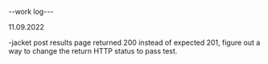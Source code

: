 --work log--- 

11.09.2022 
 
 -jacket post results page returned 200 instead of expected 201, figure out a way to change the return HTTP status to pass test. 

 
